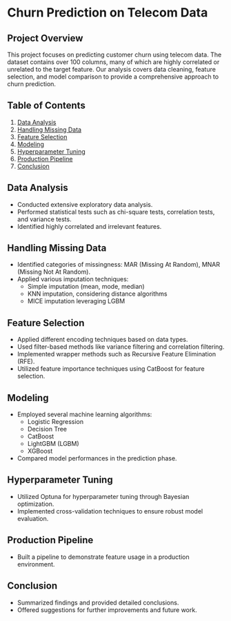 # Churn Prediction on Telecom Data

## Project Overview
This project focuses on predicting customer churn using telecom data. The dataset contains over 100 columns, many of which are highly correlated or unrelated to the target feature. Our analysis covers data cleaning, feature selection, and model comparison to provide a comprehensive approach to churn prediction.

## Table of Contents
1. [Data Analysis](#data-analysis)
2. [Handling Missing Data](#handling-missing-data)
3. [Feature Selection](#feature-selection)
4. [Modeling](#modeling)
5. [Hyperparameter Tuning](#hyperparameter-tuning)
6. [Production Pipeline](#production-pipeline)
7. [Conclusion](#conclusion)

## Data Analysis
- Conducted extensive exploratory data analysis.
- Performed statistical tests such as chi-square tests, correlation tests, and variance tests.
- Identified highly correlated and irrelevant features.

## Handling Missing Data
- Identified categories of missingness: MAR (Missing At Random), MNAR (Missing Not At Random).
- Applied various imputation techniques:
  - Simple imputation (mean, mode, median)
  - KNN imputation, considering distance algorithms
  - MICE imputation leveraging LGBM

## Feature Selection
- Applied different encoding techniques based on data types.
- Used filter-based methods like variance filtering and correlation filtering.
- Implemented wrapper methods such as Recursive Feature Elimination (RFE).
- Utilized feature importance techniques using CatBoost for feature selection.

## Modeling
- Employed several machine learning algorithms:
  - Logistic Regression
  - Decision Tree
  - CatBoost
  - LightGBM (LGBM)
  - XGBoost
- Compared model performances in the prediction phase.

## Hyperparameter Tuning
- Utilized Optuna for hyperparameter tuning through Bayesian optimization.
- Implemented cross-validation techniques to ensure robust model evaluation.

## Production Pipeline
- Built a pipeline to demonstrate feature usage in a production environment.

## Conclusion
- Summarized findings and provided detailed conclusions.
- Offered suggestions for further improvements and future work.

